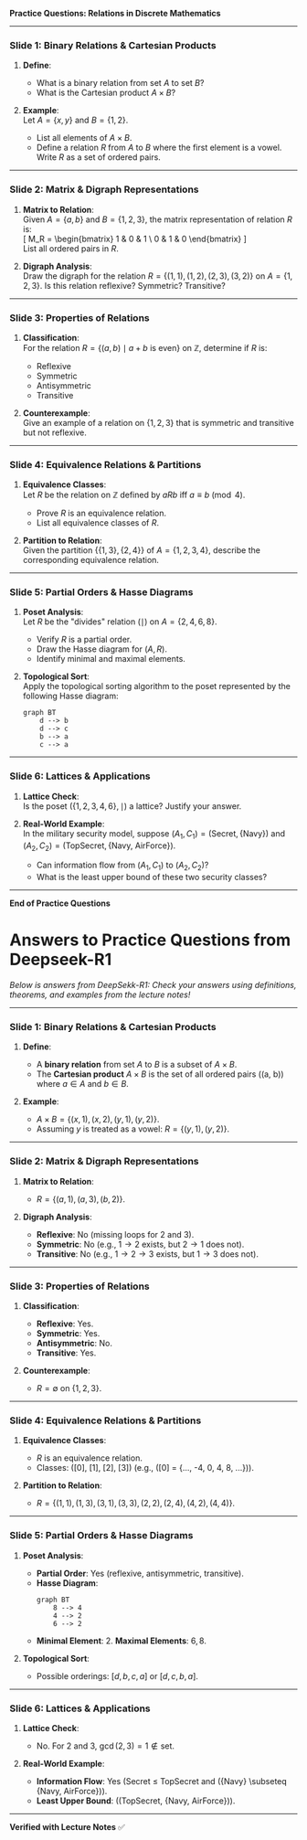 
**Practice Questions: Relations in Discrete Mathematics**  

---

### **Slide 1: Binary Relations & Cartesian Products**  
1. **Define**:  
   - What is a binary relation from set $A$ to set $B$?  
   - What is the Cartesian product $A \times B$?  

2. **Example**:  
   Let $A = \{x, y\}$ and $B = \{1, 2\}$.  
   - List all elements of $A \times B$.  
   - Define a relation $R$ from $A$ to $B$ where the first element is a vowel. Write $R$ as a set of ordered pairs.  

---

### **Slide 2: Matrix & Digraph Representations**  
1. **Matrix to Relation**:  
   Given $A = \{a, b\}$ and $B = \{1, 2, 3\}$, the matrix representation of relation $R$ is:  
   \[
   M_R = \begin{bmatrix}
   1 & 0 & 1 \\
   0 & 1 & 0
   \end{bmatrix}
   \]  
   List all ordered pairs in $R$.  

2. **Digraph Analysis**:  
   Draw the digraph for the relation $R = \{(1,1), (1,2), (2,3), (3,2)\}$ on $A = \{1, 2, 3\}$. Is this relation reflexive? Symmetric? Transitive?  

---

### **Slide 3: Properties of Relations**  
1. **Classification**:  
   For the relation $R = \{(a, b) \mid a + b \text{ is even}\}$ on $\mathbb{Z}$, determine if $R$ is:  
   - Reflexive  
   - Symmetric  
   - Antisymmetric  
   - Transitive  

2. **Counterexample**:  
   Give an example of a relation on $\{1, 2, 3\}$ that is symmetric and transitive but not reflexive.  

---

### **Slide 4: Equivalence Relations & Partitions**  
1. **Equivalence Classes**:  
   Let $R$ be the relation on $\mathbb{Z}$ defined by $aRb$ iff $a \equiv b \pmod{4}$.  
   - Prove $R$ is an equivalence relation.  
   - List all equivalence classes of $R$.  

2. **Partition to Relation**:  
   Given the partition $\{\{1, 3\}, \{2, 4\}\}$ of $A = \{1, 2, 3, 4\}$, describe the corresponding equivalence relation.  

---

### **Slide 5: Partial Orders & Hasse Diagrams**  
1. **Poset Analysis**:  
   Let $R$ be the "divides" relation ($\mid$) on $A = \{2, 4, 6, 8\}$.  
   - Verify $R$ is a partial order.  
   - Draw the Hasse diagram for $(A, R)$.  
   - Identify minimal and maximal elements.  

2. **Topological Sort**:  
   Apply the topological sorting algorithm to the poset represented by the following Hasse diagram:  
   ```mermaid  
   graph BT  
       d --> b  
       d --> c  
       b --> a  
       c --> a  
   ```  

---

### **Slide 6: Lattices & Applications**  
1. **Lattice Check**:  
   Is the poset $(\{1, 2, 3, 4, 6\}, \mid)$ a lattice? Justify your answer.  

2. **Real-World Example**:  
   In the military security model, suppose $(A_1, C_1) = (\text{Secret}, \{\text{Navy}\})$ and $(A_2, C_2) = (\text{TopSecret}, \{\text{Navy, AirForce}\})$.  
   - Can information flow from $(A_1, C_1)$ to $(A_2, C_2)$?  
   - What is the least upper bound of these two security classes?  

--- 

**End of Practice Questions**  


# Answers to Practice Questions from Deepseek-R1

*Below is answers from DeepSekk-R1: Check your answers using definitions, theorems, and examples from the lecture notes!*

---

### **Slide 1: Binary Relations & Cartesian Products**  
1. **Define**:  
   - A **binary relation** from set $A$ to $B$ is a subset of $A \times B$.  
   - The **Cartesian product** $A \times B$ is the set of all ordered pairs \((a, b)\) where $a \in A$ and $b \in B$.  

2. **Example**:  
   - $A \times B = \{(x, 1), (x, 2), (y, 1), (y, 2)\}$.  
   - Assuming $y$ is treated as a vowel: $R = \{(y, 1), (y, 2)\}$.  

---

### **Slide 2: Matrix & Digraph Representations**  
1. **Matrix to Relation**:  
   - $R = \{(a, 1), (a, 3), (b, 2)\}$.  

2. **Digraph Analysis**:  
   - **Reflexive**: No (missing loops for 2 and 3).  
   - **Symmetric**: No (e.g., $1 \to 2$ exists, but $2 \to 1$ does not).  
   - **Transitive**: No (e.g., $1 \to 2 \to 3$ exists, but $1 \to 3$ does not).  

---

### **Slide 3: Properties of Relations**  
1. **Classification**:  
   - **Reflexive**: Yes.  
   - **Symmetric**: Yes.  
   - **Antisymmetric**: No.  
   - **Transitive**: Yes.  

2. **Counterexample**:  
   - $R = \emptyset$ on $\{1, 2, 3\}$.  

---

### **Slide 4: Equivalence Relations & Partitions**  
1. **Equivalence Classes**:  
   - $R$ is an equivalence relation.  
   - Classes: \([0], [1], [2], [3]\) (e.g., \([0] = \{..., -4, 0, 4, 8, ...\}\)).  

2. **Partition to Relation**:  
   - $R = \{(1,1), (1,3), (3,1), (3,3), (2,2), (2,4), (4,2), (4,4)\}$.  

---

### **Slide 5: Partial Orders & Hasse Diagrams**  
1. **Poset Analysis**:  
   - **Partial Order**: Yes (reflexive, antisymmetric, transitive).  
   - **Hasse Diagram**:  
     ```mermaid  
     graph BT  
         8 --> 4  
         4 --> 2  
         6 --> 2  
     ```  
   - **Minimal Element**: $2$. **Maximal Elements**: $6, 8$.  

2. **Topological Sort**:  
   - Possible orderings: $[d, b, c, a]$ or $[d, c, b, a]$.  

---

### **Slide 6: Lattices & Applications**  
1. **Lattice Check**:  
   - No. For $2$ and $3$, $\gcd(2,3) = 1 \notin \text{set}$.  

2. **Real-World Example**:  
   - **Information Flow**: Yes (Secret ≤ TopSecret and \(\{Navy\} \subseteq \{Navy, AirForce\}\)).  
   - **Least Upper Bound**: \((TopSecret, \{Navy, AirForce\})\).  

--- 

**Verified with Lecture Notes** ✅